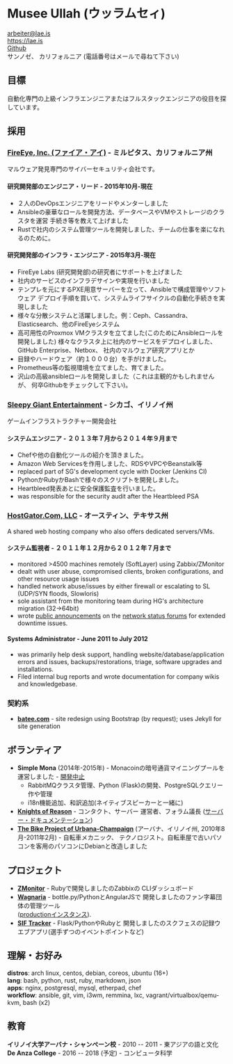 # Musee Ullah (ウッラムセィ)

<arbeiter@lae.is>  
<https://lae.is>  
[Github](https://www.github.com/lae)  
サンノゼ、 カリフォルニア 
(電話番号はメールで尋ねて下さい)

## 目標

自動化専門の上級インフラエンジニアまたはフルスタックエンジニアの役目を探しています。

## 採用

### [FireEye, Inc. (ファイア・アイ)](https://fireeye.jp) - ミルピタス、カリフォルニア州

マルウェア発見専門のサイバーセキュリティ会社です。

#### 研究開発部のエンジニア・リード - 2015年10月-現在

- ２人のDevOpsエンジニアをリードやメンターしました
- Ansibleの豪華なロールを開発方法、データベースやVMやストレージのクラスタを運営
  手続き等を教えて上げました
- Rustで社内のシステム管理ツールを開発しました、チームの仕事を楽になれるのために。

#### 研究開発部のインフラ・エンジニア - 2015年3月-現在

- FireEye Labs (研究開発部)の研究者にサポートを上げました
- 社内のサービスのインフラデサインや実現を行いました
- テンプレを元にするPXE用意サーバーを立って、Ansibleで構成管理やソフトウェア
  デプロイ手順を買いて、システムライフサイクルの自動化手続きを実現しました
- 様々な分散システムと活躍しました。例：Ceph、Cassandra、Elasticsearch、他のFireEyeシステム
- 高可用性のProxmox VMクラスタを立てました(このためにAnsibleロールを開発しました)
  様々なクラスタ上に社内のサービスをデプロイしました、GitHub Enterprise、Netbox、
  社内のマルウェア研究アプリとか
- 目録やハードウェア（約１０００台）を手がけました。
- Prometheus等の監視環境を立てました、育てました。
- 沢山の高級ansibleロールを開発しました（これは主観的かもしれませんが、
  何卒Githubをチェックして下さい)。


### [Sleepy Giant Entertainment](http://sleepygiant.com) - シカゴ、イリノイ州

ゲームインフラストラクチャー開発会社

#### システムエンジニア - ２０１３年７月から２０１４年９月まで

- Chefや他の自動化ツールの紹介を頂きました。
- Amazon Web Servicesを作用しました、RDSやVPCやBeanstalk等
- replaced part of SG's development cycle with Docker (Jenkins CI)
- PythonかRubyかBashで様々のスクリプトを開発しました。
- Heartbleed発表あとに安全保護監査を行いました。
- was responsible for the security audit after the Heartbleed PSA

### [HostGator.Com, LLC](http://hostgator.com) - オースティン、テキサス州

A shared web hosting company who also offers dedicated servers/VMs.

#### システム監視者 - ２０１１年１２月から２０１２年７月まで

- monitored >4500 machines remotely (SoftLayer) using Zabbix/ZMonitor
- dealt with user abuse, compromised clients, broken configurations, and other resource usage issues
- handled network abuse/issues by either firewall or escalating to SL (UDP/SYN floods, Slowloris)
- sole assistant from the monitoring team during HG's architecture migration (32->64bit)
- wrote [public announcements](http://forums.hostgator.com/search.php?do=finduser&u=126179) 
  on the [network status forums](http://forums.hostgator.com/network-status-f14.html) 
  for extended downtime issues.  

#### Systems Administrator - June 2011 to July 2012

- was primarily help desk support, handling website/database/application errors and
  issues, backups/restorations, triage, software upgrades and installations.
- Filed internal bug reports and wrote documentation for company wikis and knowledgebase.

### 契約系

* [**batee.com**](http://batee.com) - site redesign using Bootstrap (by 
  request); uses Jekyll for site generation

##  ボランティア 

* **Simple Mona** (2014年-2015年) - Monacoinの暗号通貨マイニングプールを
  運営しました - [開発中止](https://github.com/lae/simplemona)  
  - RabbitMQクラスタ管理、Python (Flask)の開発、PostgreSQLクエリー作や管理  
  - i18n機能追加、和訳追加(ネイティブスピーカーと一緒に)  
* [**Knights of Reason**](http://knightsofreason.net) - コンタクト、サーバー
  運営者、フォラム議長
  ([サーバー・ドキュメンテーション](https://wiki.milkteafuzz.com))  
* [**The Bike Project of Urbana-Champaign**](http://thebikeproject.org)
  (アーバナ、イリノイ州, 2010年8月-2011年2月) - 自転車メカニック、
  テクノロジスト。自転車屋で古いパソコンを客用のパソコンにDebianと改造しました  

## プロジェクト

* [**ZMonitor**](https://github.com/lae/zmonitor) - Rubyで開発しましたのZabbixの
  CLIダッシュボード  
* [**Wagnaria**](https://github.com/lae/wagnaria) - bottle.py/PythonとAngularJSで
  開発しましたのファン字幕団体の管理ツール  
  ([productionインスタンス](https://c.milkteafuzz.com/)).  
* [**SIF Tracker**](https://github.com/lae/sift) - Flask/PythonやRubyと
  開発しましたのスクフェスの記録ウエブアプリ(選手ずつのイベントポイントなど)  

## 理解・お好み

**distros**: arch linux, centos, debian, coreos, ubuntu (16+)  
**lang**: bash, python, rust, ruby, markdown, json  
**apps**: nginx, postgresql, mysql, etherpad, chef  
**workflow**: ansible, git, vim, i3wm, remmina, lxc, vagrant/virtualbox/qemu-kvm, bash (x2)

## 教育

**イリノイ大学アーバナ・シャンぺーン校** - 2010 -- 2011 - 東アジアの語と文化
**De Anza College** - 2016 -- 2018 (予定) - コンピュータ科学
